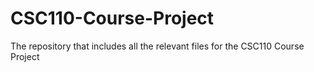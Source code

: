 # CSC110-Course-Project
The repository that includes all the relevant files for the CSC110 Course Project
